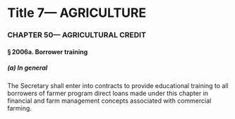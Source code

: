 
# Title 7— AGRICULTURE
### CHAPTER 50— AGRICULTURAL CREDIT
#### § 2006a. Borrower training
##### (a) In general

The Secretary shall enter into contracts to provide educational training to all borrowers of farmer program direct loans made under this chapter in financial and farm management concepts associated with commercial farming.
